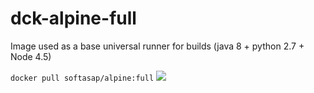 # dck-alpine-full
Image used as a base universal runner for builds (java 8 + python 2.7 + Node 4.5)

`docker pull softasap/alpine:full`  [![](https://images.microbadger.com/badges/image/softasap/alpine.svg)]()

